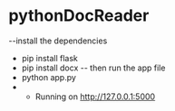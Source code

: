 ﻿# pythonDocReader
--install the dependencies
  - pip install flask
  - pip install docx
-- then run the app file
  - python app.py
  - * Running on http://127.0.0.1:5000
